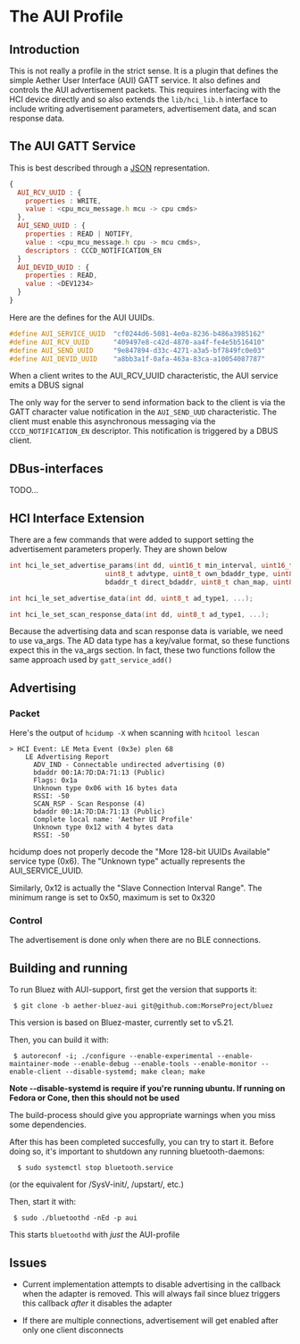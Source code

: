 The AUI Profile
======================

## Introduction

This is not really a profile in the strict sense. It is a plugin that defines
the simple Aether User Interface (AUI) GATT service.  It also defines and
controls the AUI advertisement packets.  This requires interfacing with the HCI
device directly and so also extends the `lib/hci_lib.h` interface to include
writing advertisement parameters, advertisement data, and scan response data.

## The AUI GATT Service

This is best described through a [JSON](http://json.org) representation.

```javascript
{
  AUI_RCV_UUID : {
    properties : WRITE,
    value : <cpu_mcu_message.h mcu -> cpu cmds>
  },
  AUI_SEND_UUID : {
    properties : READ | NOTIFY,
    value : <cpu_mcu_message.h cpu -> mcu cmds>,
    descriptors : CCCD_NOTIFICATION_EN
  }
  AUI_DEVID_UUID : {
    properties : READ,
    value : <DEV1234>
  }
}
```

Here are the defines for the AUI UUIDs.

```c
#define AUI_SERVICE_UUID  "cf0244d6-5081-4e0a-8236-b486a3985162"
#define AUI_RCV_UUID      "409497e8-c42d-4870-aa4f-fe4e5b516410"
#define AUI_SEND_UUID     "9e847894-d33c-4271-a3a5-bf7849fc0e03"
#define AUI_DEVID_UUID    "a8bb3a1f-0afa-463a-83ca-a10054087787"
```

When a client writes to the AUI_RCV_UUID characteristic, the AUI service emits a
DBUS signal

The only way for the server to send information back to the client is via the
GATT character value notification in the `AUI_SEND_UUD` characteristic. The client
must enable this asynchronous messaging via the `CCCD_NOTIFICATION_EN` descriptor.
This notification is triggered by a DBUS client.

## DBus-interfaces

TODO...

## HCI Interface Extension

There are a few commands that were added to support setting the advertisement
parameters properly.  They are shown below


```c
int hci_le_set_advertise_params(int dd, uint16_t min_interval, uint16_t max_interval,
                        uint8_t advtype, uint8_t own_bdaddr_type, uint8_t direct_bdaddr_type,
                        bdaddr_t direct_bdaddr, uint8_t chan_map, uint8_t filter, int to);

int hci_le_set_advertise_data(int dd, uint8_t ad_type1, ...);

int hci_le_set_scan_response_data(int dd, uint8_t ad_type1, ...);
```

Because the advertising data and scan response data is variable, we need to use
va_args.  The AD data type has a key/value format, so these functions expect this
in the va_args section.  In fact, these two functions follow the same approach used
by `gatt_service_add()`

## Advertising

### Packet

Here's the output of `hcidump -X` when scanning with `hcitool lescan`

```
> HCI Event: LE Meta Event (0x3e) plen 68
    LE Advertising Report
      ADV_IND - Connectable undirected advertising (0)
      bdaddr 00:1A:7D:DA:71:13 (Public)
      Flags: 0x1a
      Unknown type 0x06 with 16 bytes data
      RSSI: -50
      SCAN_RSP - Scan Response (4)
      bdaddr 00:1A:7D:DA:71:13 (Public)
      Complete local name: 'Aether UI Profile'
      Unknown type 0x12 with 4 bytes data
      RSSI: -50
```

hcidump does not properly decode the "More 128-bit UUIDs Available" service
type (0x6).  The "Unknown type" actually represents the AUI_SERVICE_UUID.

Similarly, 0x12 is actually the "Slave Connection Interval Range". The minimum
range is set to 0x50, maximum is set to 0x320

### Control

The advertisement is done only when there are no BLE connections.



## Building and running

   To run Bluez with AUI-support, first get the version that supports it:
```
 $ git clone -b aether-bluez-aui git@github.com:MorseProject/bluez
```

   This version is based on Bluez-master, currently set to v5.21.

   Then, you can build it with:

```
 $ autoreconf -i; ./configure --enable-experimental --enable-maintainer-mode --enable-debug --enable-tools --enable-monitor --enable-client --disable-systemd; make clean; make
```
__Note --disable-systemd is require if you're running ubuntu. If running on Fedora or Cone, then this should not be used__

   The build-process should give you appropriate warnings when you miss some
   dependencies.

   After this has been completed succesfully, you can try to start it. Before
   doing so, it's important to shutdown any running bluetooth-daemons:

```
  $ sudo systemctl stop bluetooth.service
```

   (or the equivalent for /SysV-init/, /upstart/, etc.)

   Then, start it with:

```
 $ sudo ./bluetoothd -nEd -p aui
```

   This starts `bluetoothd` with _just_ the AUI-profile

## Issues

* Current implementation attempts to disable advertising in the callback when
the adapter is removed. This will always fail since bluez triggers this callback
_after_ it disables the adapter

* If there are multiple connections, advertisement will get enabled after only
  one client disconnects

